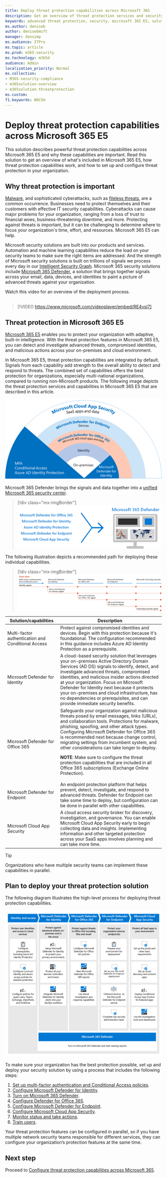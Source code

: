 ```yaml
---
title: Deploy threat protection capabilities across Microsoft 365
description: Get an overview of threat protection services and security capabilities in Microsoft 365 E5. Protect your user accounts, devices, email content, and more with Microsoft 365 E5.
keywords: advanced threat protection, security, microsoft 365 E5, solution, protect devices, defender
ms.author: deniseb
author: denisebmsft
manager: dansimp
ms.audience: ITPro
ms.topic: article
ms.prod: m365-security
ms.technology: m365d
audience: Admin
localization_priority: Normal
ms.collection: 
- M365-security-compliance
- m365solution-overview
- m365solution-threatprotection
ms.custom: 
f1.keywords: NOCSH
---
```


# Deploy threat protection capabilities across Microsoft 365 E5

This solution describes powerful threat protection capabilities across Microsoft 365 E5 and why these capabilities are important. Read this solution to get an overview of what's included in Microsoft 365 E5, how threat protection capabilities work, and how to set up and configure threat protection in your organization.

## Why threat protection is important 

[Malware](/windows/security/threat-protection/intelligence/understanding-malware), and sophisticated cyberattacks, such as [fileless threats](/windows/security/threat-protection/intelligence/fileless-threats), are a common occurrence. Businesses need to protect themselves and their customers with effective IT security capabilities. Cyberattacks can cause major problems for your organization, ranging from a loss of trust to financial woes, business-threatening downtime, and more. Protecting against threats is important, but it can be challenging to determine where to focus your organization's time, effort, and resources. Microsoft 365 E5 can help. 

Microsoft security solutions are built into our products and services. Automation and machine learning capabilities reduce the load on your security teams to make sure the right items are addressed. And the strength of Microsoft security solutions is built on trillions of signals we process every day in our [Intelligent Security Graph](/graph/security-concept-overview). Microsoft 365 security solutions include [Microsoft 365 Defender](../security/defender/microsoft-365-defender.md), a solution that brings together signals across your email, data, devices, and identities to paint a picture of advanced threats against your organization.

Watch this video for an overview of the deployment process.
<br><br>
> [!VIDEO https://www.microsoft.com/videoplayer/embed/RE4vsI7]


## Threat protection in Microsoft 365 E5

[Microsoft 365 E5](https://www.microsoft.com/microsoft-365/enterprise-e5-business-software?activetab=pivot%3aoverviewtab) enables you to protect your organization with adaptive, built-in intelligence. With the threat protection features in Microsoft 365 E5, you can detect and investigate advanced threats, compromised identities, and malicious actions across your on-premises and cloud environment.

In Microsoft 365 E5, threat protection capabilities are integrated by default. Signals from each capability add strength to the overall ability to detect and respond to threats. The combined set of capabilities offers the best protection for organizations, especially multi-national organizations, compared to running non-Microsoft products. The following image depicts the threat protection services and capabilities in Microsoft 365 E5 that are described in this article.

![Overview of Microsoft 365 Defender](../media/deploy-threat-protection/deploy-threat-protection-across-m365-overview.png)

Microsoft 365 Defender brings the signals and data together into a [unified Microsoft 365 security center](/microsoft-365/security/defender/overview-security-center). 

> [!div class="mx-imgBorder"]
> ![Conceptual illustration of Microsoft 365 Defender dashboard](../media/deploy-threat-protection/deploy-threat-protection-across-m365-mtp.png)

The following illustration depicts a recommended path for deploying these individual capabilities. 

> [!div class="mx-imgBorder"]
> ![M365 threat protection signals](../media/deploy-threat-protection/deploy-threat-protection-across-m365.png)

|Solution/capabilities  |Description  |
|---------|---------|
|Multi-factor authentication and Conditional Access     |Protect against compromised identities and devices. Begin with this protection because it's foundational. The configuration recommended in this guidance includes Azure AD Identity Protection as a prerequisite.     |
|Microsoft Defender for Identity     |  A cloud-based security solution that leverages your on-premises Active Directory Domain Services (AD DS) signals to identify, detect, and investigate advanced threats, compromised identities, and malicious insider actions directed at your organization. Focus on Microsoft Defender for Identity next because it protects your on-premises and cloud infrastructure, has no dependencies or prerequisites, and can provide immediate security benefits. | 
|Microsoft Defender for Office 365     | Safeguards your organization against malicious threats posed by email messages, links (URLs), and collaboration tools. Protections for malware, phishing, spoofing, and other attack types. Configuring Microsoft Defender for Office 365 is recommended next because change control, migrating settings from incumbent system, and other considerations can take longer to deploy. <p>**NOTE**: Make sure to configure the threat protection capabilities that are included in all Office 365 subscriptions (Exchange Online Protection).       |
|Microsoft Defender for Endpoint    | An endpoint protection platform that helps prevent, detect, investigate, and respond to advanced threats.  Defender for Endpoint can take some time to deploy, but configuration can be done in parallel with other capabilities.   |
|Microsoft Cloud App Security     |   A cloud access security broker for discovery, investigation, and governance. You can enable Microsoft Cloud App Security early to begin collecting data and insights. Implementing information and other targeted protection across your SaaS apps involves planning and can take more time.       | 

> [!TIP]
> Organizations who have multiple security teams can implement these capabilities in parallel. 

## Plan to deploy your threat protection solution

The following diagram illustrates the high-level process for deploying threat protection capabilities. 

![Process for deploying threat protection capabilities](../media/deploy-threat-protection/deploy-threat-protection-across-m365-grid.png)

To make sure your organization has the best protection possible, set up and deploy your security solution by using a process that includes the following steps:

1. [Set up multi-factor authentication and Conditional Access policies](deploy-threat-protection-configure.md#step-1-set-up-multi-factor-authentication-and-conditional-access-policies).
2. [Configure Microsoft Defender for Identity](deploy-threat-protection-configure.md#step-2-configure-microsoft-defender-for-identity).
3. [Turn on Microsoft 365 Defender](deploy-threat-protection-configure.md#step-3-turn-on-microsoft-365-defender).
4. [Configure Defender for Office 365](deploy-threat-protection-configure.md#step-4-configure-microsoft-defender-for-office-365).
5. [Configure Microsoft Defender for Endpoint](deploy-threat-protection-configure.md#step-5-configure-microsoft-defender-for-endpoint).
6. [Configure Microsoft Cloud App Security](deploy-threat-protection-configure.md#step-6-configure-microsoft-cloud-app-security).
7. [Monitor status and take actions](deploy-threat-protection-configure.md#step-7-monitor-status-and-take-actions).
8. [Train users](deploy-threat-protection-configure.md#step-8-train-users).

Your threat protection features can be configured in parallel, so if you have multiple network security teams responsible for different services, they can configure your organization’s protection features at the same time.

## Next step

Proceed to [Configure threat protection capabilities across Microsoft 365](deploy-threat-protection-configure.md).


